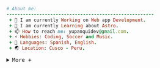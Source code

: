 ```ruby
# About me:
------------------------------------------------------
 + 🔭 I am currently Working on Web app Development.
 + 🌱 I am currently Learning about Astro.
 + 📫 How to reach me: yupanquidev@gmail.com.        
 + ⚡ Hobbies: Coding, Soccer and Music.            
 + 💭 Languages: Spanish, English.                  
 + 🌏 Location: Cusco - Peru.                       
``` 
<details>
<summary><samp>More +</samp></summary>
 
### <samp> **_Technologies:_** </samp> 
 
| <samp> _Languages_ </samp> | <samp> _Frameworks & DB's_ </samp> | <samp> _Tools_ </samp>|
| :---: | :---:| :---: |
| [![TypeScript](assets/TypeScript.svg)](https://www.typescriptlang.org/) [![JavaScript](assets/JavaScript.svg)](https://developer.mozilla.org/docs/Web/JavaScript) [![Rust](assets/Rust.svg)](https://www.rust-lang.org/) [![Kotlin](assets/Kotlin.svg)](https://kotlinlang.org/) | [![PostgreSQL](assets/PostgreSQL.svg)](https://www.postgresql.org/) [![TailwindCSS](assets/TailwindCSS.svg)](https://tailwindcss.com/) | [![VSCode](assets/VSCode.svg)](https://code.visualstudio.com/) [![Git](assets/Git.svg)](https://git-scm.com/) [![Figma](assets/Figma.svg)](https://www.figma.com/) |
